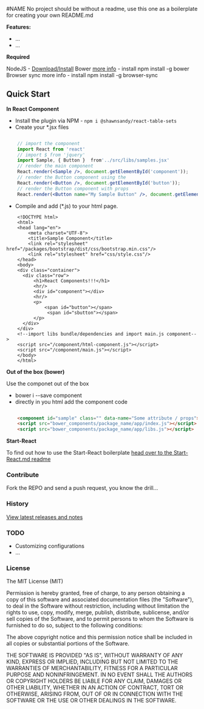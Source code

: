 #NAME
No project should be without a readme, use this one as a boilerplate for creating your own README.md

__Features:__

* ...
* ...

__Required__

NodeJS - [Download/Install](https://nodejs.org/)
Bower [more info](http://bower.io/) - install npm install -g bower
Browser sync more info - install npm install -g browser-sync

## Quick Start

__In React Component__

* Install the plugin via NPM - `npm i @shawnsandy/react-table-sets`
* Create your *.jsx files

```jsx

	// import the component
	import React from 'react'
	// import $ from 'jquery'
	import Sample, { Button }  from'../src/libs/samples.jsx'
	// render the main component
	React.render(<Sample />, document.getElementById('component'));
	// render the Button component using the
	React.render(<Button />, document.getElementById('button'));
	// render the Button component with props
	React.render(<Button name="My Sample Button" />, document.getElementById('sbutton'));

```

* Compile and add (*.js) to your html page.

```
	<!DOCTYPE html>
	<html>
	<head lang="en">
	    <meta charset="UTF-8">
	    <title>Sample Component</title>
	    <link rel="stylesheet" href="/packages/bootstrap/dist/css/bootstrap.min.css"/>
	    <link rel="stylesheet" href="css/style.css"/>
	</head>
	<body>
	<div class="container">
	  <div class="row">
	      <h1>React Components!!!</h1>
	      <hr/>
	      <div id="component"></div>
	      <hr/>
	      <p>
	          <span id="button"></span>
	           <span id="sbutton"></span>
	      </p>
	  </div>
	</div>
	<!--import libs bundle/dependencies and import main.js component-->
	<script src="/component/html-component.js"></script>
	<script src="/component/main.js"></script>
	</body>
	</html>
```

__Out of the box (bower)__

Use the componet out of the box 

* bower i --save component
* directly in you html add the component code 

```html 

	<component id="sample" class="" data-name="Some attribute / props"></component>
	<script src="bower_components/package_name/app/index.js"></script>
	<script src="bower_components/package_name/app/libs.js"></script>

```


__Start-React__

To find out how to use the Start-React boilerplate [head over to the Start-React.md  readme](/STARTHERE.md)

### Contribute

Fork the REPO and send a push request, you know the drill...

### History

[View latest releases and notes](https://github.com/foluke-ui-kit/start-react/releases)

### TODO

- Customizing configurations
- ...

### License

The MIT License (MIT)

Permission is hereby granted, free of charge, to any person obtaining a copy of this software and associated documentation files (the "Software"), to deal in the Software without restriction, including without limitation the rights to use, copy, modify, merge, publish, distribute, sublicense, and/or sell copies of the Software, and to permit persons to whom the Software is furnished to do so, subject to the following conditions:

The above copyright notice and this permission notice shall be included in all copies or substantial portions of the Software.

THE SOFTWARE IS PROVIDED "AS IS", WITHOUT WARRANTY OF ANY KIND, EXPRESS OR IMPLIED, INCLUDING BUT NOT LIMITED TO THE WARRANTIES OF MERCHANTABILITY, FITNESS FOR A PARTICULAR PURPOSE AND NONINFRINGEMENT. IN NO EVENT SHALL THE AUTHORS OR COPYRIGHT HOLDERS BE LIABLE FOR ANY CLAIM, DAMAGES OR OTHER LIABILITY, WHETHER IN AN ACTION OF CONTRACT, TORT OR OTHERWISE, ARISING FROM, OUT OF OR IN CONNECTION WITH THE SOFTWARE OR THE USE OR OTHER DEALINGS IN THE SOFTWARE.
